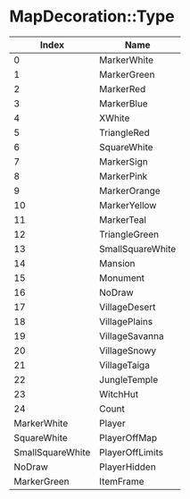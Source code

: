 # MapDecoration::Type

Index | Name
--- | ---
0 | MarkerWhite
1 | MarkerGreen
2 | MarkerRed
3 | MarkerBlue
4 | XWhite
5 | TriangleRed
6 | SquareWhite
7 | MarkerSign
8 | MarkerPink
9 | MarkerOrange
10 | MarkerYellow
11 | MarkerTeal
12 | TriangleGreen
13 | SmallSquareWhite
14 | Mansion
15 | Monument
16 | NoDraw
17 | VillageDesert
18 | VillagePlains
19 | VillageSavanna
20 | VillageSnowy
21 | VillageTaiga
22 | JungleTemple
23 | WitchHut
24 | Count
MarkerWhite | Player
SquareWhite | PlayerOffMap
SmallSquareWhite | PlayerOffLimits
NoDraw | PlayerHidden
MarkerGreen | ItemFrame